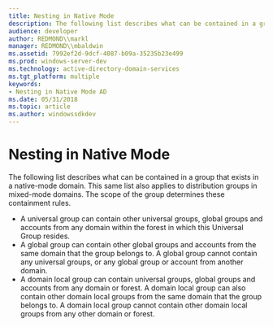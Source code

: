 ```yaml
---
title: Nesting in Native Mode
description: The following list describes what can be contained in a group that exists in a native-mode domain.
audience: developer
author: REDMOND\\markl
manager: REDMOND\\mbaldwin
ms.assetid: 7992ef2d-9dcf-4087-b09a-35235b23e499
ms.prod: windows-server-dev
ms.technology: active-directory-domain-services
ms.tgt_platform: multiple
keywords:
- Nesting in Native Mode AD
ms.date: 05/31/2018
ms.topic: article
ms.author: windowssdkdev
---
```


# Nesting in Native Mode

The following list describes what can be contained in a group that exists in a native-mode domain. This same list also applies to distribution groups in mixed-mode domains. The scope of the group determines these containment rules.

-   A universal group can contain other universal groups, global groups and accounts from any domain within the forest in which this Universal Group resides.
-   A global group can contain other global groups and accounts from the same domain that the group belongs to. A global group cannot contain any universal groups, or any global group or account from another domain.
-   A domain local group can contain universal groups, global groups and accounts from any domain or forest. A domain local group can also contain other domain local groups from the same domain that the group belongs to. A domain local group cannot contain other domain local groups from any other domain or forest.

 

 




